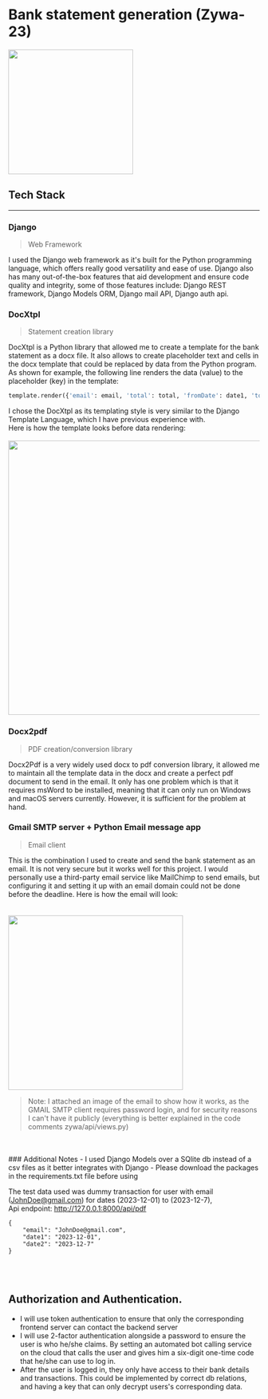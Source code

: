 # Bank statement generation (Zywa-23)

<img src="https://github.com/Emad-Eldin-G/Transactions-details/blob/main/logo.png" width="250">

## Tech Stack
------------------------------------  
### Django
> Web Framework
  
I used the Django web framework as it's built for the Python programming language, which offers really good versatility and ease of use. Django also has many out-of-the-box features that aid development and ensure code quality and integrity, some of those features include: Django REST framework, Django Models ORM, Django mail API, Django auth api.  


### DocXtpl
> Statement creation library

DocXtpl is a Python library that allowed me to create a template for the bank statement as a docx file. It also allows to create placeholder text and cells in the docx template that could be replaced by data from the Python program. As shown for example, the following line renders the data (value) to the placeholder (key) in the template:
```python
template.render({'email': email, 'total': total, 'fromDate': date1, 'toDate': date2, 'invoice_list': transactionsList})
```
I chose the DocXtpl as its templating style is very similar to the Django Template Language, which I have previous experience with.  
Here is how the template looks before data rendering:  
<br>
<img src="https://github.com/Emad-Eldin-G/Transactions-details/blob/main/template.png" width=550>  


### Docx2pdf
> PDF creation/conversion library

Docx2Pdf is a very widely used docx to pdf conversion library, it allowed me to maintain all the template data in the docx and create a perfect pdf document to send in the email. It only has one problem which is that it requires msWord to be installed, meaning that it can only run on Windows and macOS servers currently. However, it is sufficient for the problem at hand.


### Gmail SMTP server + Python Email message app  
> Email client

This is the combination I used to create and send the bank statement as an email. It is not very secure but it works well for this project. I would personally use a third-party email service like MailChimp to send emails, but configuring it and setting it up with an email domain could not be done before the deadline. Here is how the email will look:  
<br>
<br>
<img src="https://github.com/Emad-Eldin-G/Transactions-details/blob/main/email.jpg" width=350>  
> Note: I attached an image of the email to show how it works, as the GMAIL SMTP client requires password login, and for security reasons I can't have it publicly (everything is better explained in the code comments zywa/api/views.py)
<br>
<br>
### Additional Notes  
- I used Django Models over a SQlite db instead of a csv files as it better integrates with Django
- Please download the packages in the requirements.txt file before using

The test data used was dummy transaction for user with email (JohnDoe@gmail.com) for dates (2023-12-01) to (2023-12-7),  
Api endpoint: http://127.0.0.1:8000/api/pdf  
```
{
    "email": "JohnDoe@gmail.com",
    "date1": "2023-12-01",
    "date2": "2023-12-7"
}
```
  
<br>  
<br>
  
## Authorization and Authentication. 
- I will use token authentication to ensure that only the corresponding frontend server can contact the backend server
- I will use 2-factor authentication alongside a password to ensure the user is who he/she claims. By setting an automated bot calling service on the cloud that calls the user and gives him a six-digit one-time code that he/she can use to log in.
- After the user is logged in, they only have access to their bank details and transactions. This could be implemented by correct db relations, and having a key that can only decrypt users's corresponding data.
